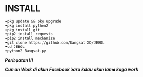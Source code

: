 # INSTALL
```
➠pkg update && pkg upgrade 
➠pkg install python2
➠pkg install git
➠pip2 install requests
➠pip2 install mechanize
➠git clone https://github.com/Bangsat-XD/JEBOL
➠cd JEBOL
➠python2 Bangsat.py
```

***Peringatan !!!***

***Cuman Work di akun Facebook baru kalau akun lama kaga work***
